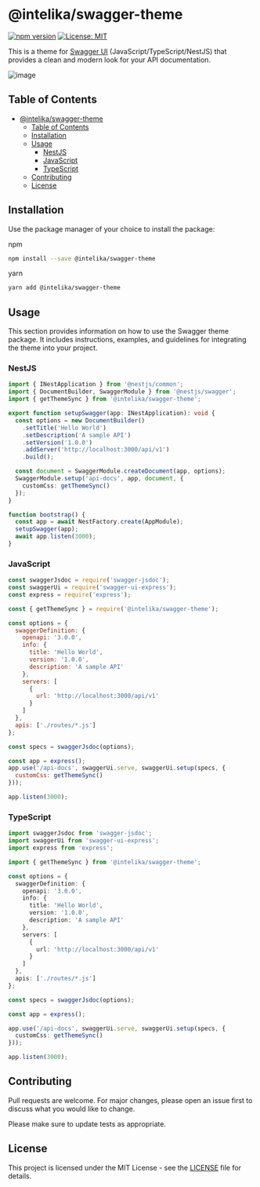 # @intelika/swagger-theme

[![npm version](https://badge.fury.io/js/%40intelika%2Fswagger-theme.svg)](https://badge.fury.io/js/%40intelika%2Fswagger-theme)
[![License: MIT](https://img.shields.io/badge/License-MIT-yellow.svg)](https://opensource.org/licenses/MIT)

This is a theme for [Swagger UI]() (JavaScript/TypeScript/NestJS) that provides a clean and modern look for your API documentation.

![image](https://github.com/intelika-ai/intelika-swagger-theme/assets/66132114/0bf7f819-660d-4c81-a790-e85957c2c4a8)



## Table of Contents

- [@intelika/swagger-theme](#intelikaswagger-theme)
  - [Table of Contents](#table-of-contents)
  - [Installation](#installation)
  - [Usage](#usage)
    - [NestJS](#nestjs)
    - [JavaScript](#javascript)
    - [TypeScript](#typescript)
  - [Contributing](#contributing)
  - [License](#license)
 
## Installation

Use the package manager of your choice to install the package:

npm
```bash
npm install --save @intelika/swagger-theme
```

yarn
```bash
yarn add @intelika/swagger-theme
```

##  Usage
 This section provides information on how to use the Swagger theme package. It includes instructions, examples, and guidelines for integrating the theme into your project.

### NestJS
```typescript
import { INestApplication } from '@nestjs/common';
import { DocumentBuilder, SwaggerModule } from '@nestjs/swagger';
import { getThemeSync } from '@intelika/swagger-theme';

export function setupSwagger(app: INestApplication): void {
  const options = new DocumentBuilder()
    .setTitle('Hello World')
    .setDescription('A sample API')
    .setVersion('1.0.0')
    .addServer('http://localhost:3000/api/v1')
    .build();

  const document = SwaggerModule.createDocument(app, options);
  SwaggerModule.setup('api-docs', app, document, {
    customCss: getThemeSync()
  });
}

function bootstrap() {
  const app = await NestFactory.create(AppModule);
  setupSwagger(app);
  await app.listen(3000);
}
```



### JavaScript
```javascript
const swaggerJsdoc = require('swagger-jsdoc');
const swaggerUi = require('swagger-ui-express');
const express = require('express');

const { getThemeSync } = require('@intelika/swagger-theme');

const options = {
  swaggerDefinition: {
    openapi: '3.0.0',
    info: {
      title: 'Hello World',
      version: '1.0.0',
      description: 'A sample API'
    },
    servers: [
      {
        url: 'http://localhost:3000/api/v1'
      }
    ]
  },
  apis: ['./routes/*.js']
};

const specs = swaggerJsdoc(options);

const app = express();
app.use('/api-docs', swaggerUi.serve, swaggerUi.setup(specs, {
  customCss: getThemeSync()
}));

app.listen(3000);
```

### TypeScript
```typescript
import swaggerJsdoc from 'swagger-jsdoc';
import swaggerUi from 'swagger-ui-express';
import express from 'express';

import { getThemeSync } from '@intelika/swagger-theme';

const options = {
  swaggerDefinition: {
    openapi: '3.0.0',
    info: {
      title: 'Hello World',
      version: '1.0.0',
      description: 'A sample API'
    },
    servers: [
      {
        url: 'http://localhost:3000/api/v1'
      }
    ]
  },
  apis: ['./routes/*.js']
};

const specs = swaggerJsdoc(options);

const app = express();

app.use('/api-docs', swaggerUi.serve, swaggerUi.setup(specs, {
  customCss: getThemeSync()
}));

app.listen(3000);
```

## Contributing
Pull requests are welcome. For major changes, please open an issue first to discuss what you would like to change.

Please make sure to update tests as appropriate.


## License

This project is licensed under the MIT License - see the [LICENSE](LICENSE) file for details.
